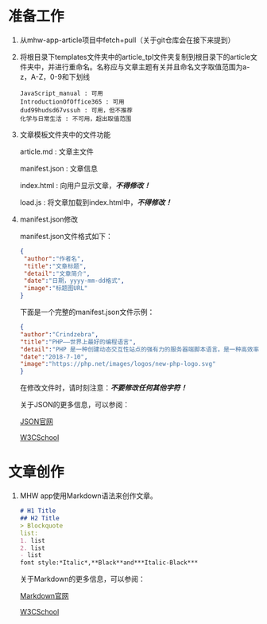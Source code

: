 # 准备工作

1. 从mhw-app-article项目中fetch+pull（关于git仓库会在接下来提到）

2. 将根目录下templates文件夹中的article_tpl文件夹复制到根目录下的article文件夹中，并进行重命名。名称应与文章主题有关并且命名文字取值范围为a-z，A-Z，0-9和下划线

   ```
   JavaScript_manual : 可用
   IntroductionOfOffice365 : 可用
   dud99hudsd67vssuh : 可用，但不推荐
   化学与日常生活 : 不可用，超出取值范围
   ```

3. 文章模板文件夹中的文件功能

   article.md : 文章主文件
   
   manifest.json : 文章信息
   
   index.html : 向用户显示文章，***不得修改！***
   
   load.js : 将文章加载到index.html中，***不得修改！*** 

4. manifest.json修改

   manifest.json文件格式如下：

   ```json
   {
   	"author":"作者名",
   	"title":"文章标题",
   	"detail":"文章简介",
   	"date":"日期，yyyy-mm-dd格式",
   	"image":"标题图URL"
   }
   ```

   下面是一个完整的manifest.json文件示例：

     ```json
   {
   	"author":"Crindzebra",
   	"title":"PHP——世界上最好的编程语言",
   	"detail":"PHP 是一种创建动态交互性站点的强有力的服务器端脚本语言。是一种高效率的选项",
   	"date":"2018-7-10",
   	"image":"https://php.net/images/logos/new-php-logo.svg"
   }
     ```
   在修改文件时，请时刻注意：***不要修改任何其他字符！***

   关于JSON的更多信息，可以参阅：

   [JSON官网](https://json.org/)

   [W3CSchool](https://www.w3cschool.cn/json/)

# 文章创作

1. MHW app使用Markdown语法来创作文章。

   ```markdown
   # H1 Title
   ## H2 Title
   > Blockquote
   list:
   1. list
   2. list
   - list
   font style:*Italic*,**Black**and***Italic-Black***
   ```

   关于Markdown的更多信息，可以参阅：
   
   [Markdown官网](https://daringfireball.net/projects/markdown/syntax)

   [W3CSchool](https://www.w3cschool.cn/markdownyfsm/)

